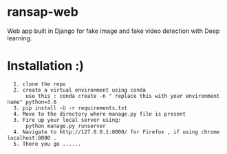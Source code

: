 # ransap-web
Web app built in Django for fake image and fake video detection with Deep learning.



# Installation :)
      1. clone the repo 
      2. create a virtual environment using conda 
          use this : conda create -n " replace this with your environment name" python=3.6
      3. pip install -U -r requirements.txt 
      4. Move to the directory where manage.py file is present
      3. Fire up your local server using:
          python manage.py runserver
      4. Navigate to http://127.0.0.1:8000/ for Firefox , if using chrome  localhost:8000 .
      5. There you go ......
